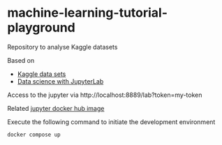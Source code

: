 # machine-learning-tutorial-playground
Repository to analyse Kaggle datasets

Based on
* [Kaggle data sets](https://www.kaggle.com/datasets)
* [Data science with JupyterLab](https://docs.docker.com/guides/jupyter/)

Access to the jupyter via http://localhost:8889/lab?token=my-token

Related [jupyter docker hub image](https://hub.docker.com/repository/docker/miquelmarinoespinosa/jupyter-python-machine-learning/general)

Execute the following command to initiate the development environment

```
docker compose up
```
